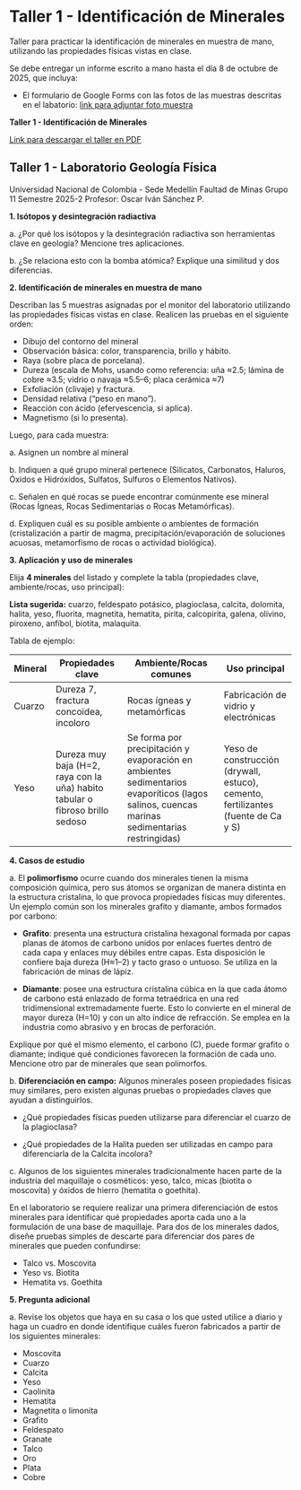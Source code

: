 # Taller 1 - Identificación de Minerales

Taller para practicar la identificación de minerales en muestra de mano, utilizando las propiedades físicas vistas en clase.

Se debe entregar un informe escrito a mano hasta el día 8 de octubre de 2025, que incluya:

- El formulario de Google Forms con las fotos de las muestras descritas en el labatorio: [link para adjuntar foto muestra](https://docs.google.com/forms/d/e/1FAIpQLSfUx5-t200T9Leu7mOz8fqQ6ztwdkpCj3uiucUbbB2RxcAyqQ/viewform)


**Taller 1 - Identificación de Minerales**

[Link para descargar el taller en PDF](https://github.com/oisanchezp/Laboratorio_Geologia_Fisica/blob/main/docs/taller_1_identificacion_minerales.pdf)


## Taller 1 - Laboratorio Geología Física
Universidad Nacional de Colombia - Sede Medellín
Faultad de Minas
Grupo 11
Semestre 2025-2
Profesor: Oscar Iván Sánchez P.

**1. Isótopos y desintegración radiactiva**

a. ¿Por qué los isótopos y la desintegración radiactiva son herramientas clave en geología? Mencione tres aplicaciones.

b. ¿Se relaciona esto con la bomba atómica? Explique una similitud y dos diferencias.


**2. Identificación de minerales en muestra de mano**
  
Describan las 5 muestras asignadas por el monitor del laboratorio utilizando las propiedades físicas vistas en clase. Realicen las pruebas en el siguiente orden:
   - Dibujo del contorno del mineral
   - Observación básica: color, transparencia, brillo y hábito.
   - Raya (sobre placa de porcelana).
   - Dureza (escala de Mohs, usando como referencia: uña ≈2.5; lámina de cobre ≈3.5; vidrio o navaja ≈5.5–6; placa cerámica ≈7)
   - Exfoliación (clivaje) y fractura.
   - Densidad relativa (“peso en mano”).
   - Reacción con ácido (efervescencia, si aplica).
   - Magnetismo (si lo presenta).
  
   Luego, para cada muestra:

   a. Asignen un nombre al mineral

   b. Indiquen a qué grupo mineral pertenece (Silicatos, Carbonatos, Haluros, Óxidos e Hidróxidos, Sulfatos, Sulfuros o Elementos Nativos).

   c. Señalen en qué rocas se puede encontrar comúnmente ese mineral (Rocas Ígneas, Rocas Sedimentarias o Rocas Metamórficas).

   d. Expliquen cuál es su posible ambiente o ambientes de formación (cristalización a partir de magma, precipitación/evaporación de soluciones acuosas, metamorfismo de rocas o actividad biológica).

**3. Aplicación y uso de minerales**

Elija **4 minerales** del listado y complete la tabla (propiedades clave, ambiente/rocas, uso principal):

**Lista sugerida:** cuarzo, feldespato potásico, plagioclasa, calcita, dolomita, halita, yeso, fluorita, magnetita, hematita, pirita, calcopirita, galena, olivino, piroxeno, anfíbol, biotita, malaquita.

Tabla de ejemplo:

| Mineral         | Propiedades clave                          | Ambiente/Rocas comunes               | Uso principal                        |
|-----------------|-------------------------------------------|-------------------------------------|-------------------------------------|
| Cuarzo          | Dureza 7, fractura concoidea, incoloro | Rocas ígneas y metamórficas         | Fabricación de vidrio y electrónicas |
| Yeso            | Dureza muy baja (H=2, raya con la uña) habito tabular o fibroso brillo sedoso  |Se forma por precipitación y evaporación en ambientes sedimentarios evaporíticos (lagos salinos, cuencas marinas sedimentarias restringidas) | Yeso de construcción (drywall, estuco), cemento, fertilizantes (fuente de Ca y S)            |


**4. Casos de estudio**

a. El **polimorfismo** ocurre cuando dos minerales tienen la misma composición química, pero sus átomos se organizan de manera distinta en la estructura cristalina, lo que provoca propiedades físicas muy diferentes. Un ejemplo común son los minerales grafito y diamante, ambos formados por carbono:

- **Grafito**: presenta una estructura cristalina hexagonal formada por capas planas de átomos de carbono unidos por enlaces fuertes dentro de cada capa y enlaces muy débiles entre capas. Esta disposición le confiere baja dureza (H≈1–2) y tacto graso o untuoso. Se utiliza en la fabricación de minas de lápiz.

- **Diamante**: posee una estructura cristalina cúbica en la que cada átomo de carbono está enlazado de forma tetraédrica en una red tridimensional extremadamente fuerte. Esto lo convierte en el mineral de mayor dureza (H=10) y con un alto índice de refracción. Se emplea en la industria como abrasivo y en brocas de perforación.

Explique por qué el mismo elemento, el carbono (C), puede formar grafito o diamante; indique qué condiciones favorecen la formación de cada uno. Mencione otro par de minerales que sean polimorfos.

b. **Diferenciación en campo:** Algunos minerales poseen propiedades físicas muy similares, pero existen algunas pruebas o propiedades claves que ayudan a distinguirlos.

- ¿Qué propiedades físicas pueden utilizarse para diferenciar el cuarzo de la plagioclasa?

- ¿Qué propiedades de la Halita pueden ser utilizadas en campo para diferenciarla de la Calcita incolora?

c. Algunos de los siguientes minerales tradicionalmente hacen parte de la industria del maquillaje o cosméticos: yeso, talco, micas (biotita o moscovita) y óxidos de hierro (hematita o goethita).

En el laboratorio se requiere realizar una primera diferenciación de estos minerales para identificar qué propiedades aporta cada uno a la formulación de una base de maquillaje. Para dos de los minerales dados, diseñe pruebas simples de descarte para diferenciar dos pares de minerales que pueden confundirse:

- Talco vs. Moscovita
- Yeso vs. Biotita
- Hematita vs. Goethita

**5. Pregunta adicional**

a. Revise los objetos que haya en su casa o los que usted utilice a diario y haga un cuadro en donde identifique cuáles fueron fabricados a partir de los siguientes minerales:

- Moscovita
- Cuarzo
- Calcita
- Yeso
- Caolinita
- Hematita
- Magnetita o limonita
- Grafito
- Feldespato
- Granate
- Talco
- Oro
- Plata
- Cobre



